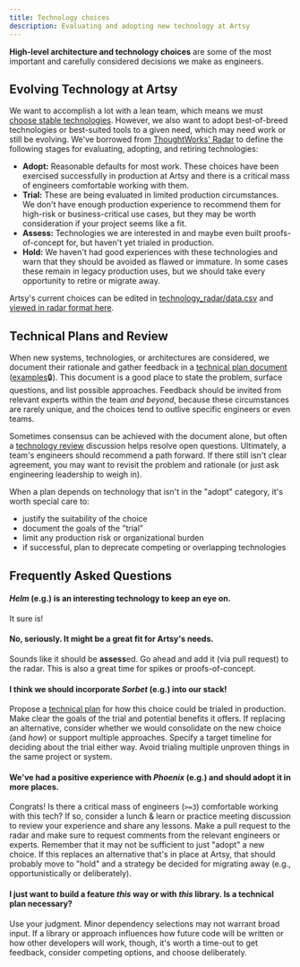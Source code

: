```yaml
---
title: Technology choices
description: Evaluating and adopting new technology at Artsy
---
```


**High-level architecture and technology choices** are some of the most important and carefully considered
decisions we make as engineers.

## Evolving Technology at Artsy

We want to accomplish a lot with a lean team, which means we must
[choose stable technologies](http://boringtechnology.club/). However, we also want to adopt best-of-breed
technologies or best-suited tools to a given need, which may need work or still be evolving. We've borrowed from
[ThoughtWorks' Radar](https://www.thoughtworks.com/radar/faq) to define the following stages for evaluating,
adopting, and retiring technologies:

- **Adopt:** Reasonable defaults for most work. These choices have been exercised successfully in production at
  Artsy and there is a critical mass of engineers comfortable working with them.
- **Trial:** These are being evaluated in limited production circumstances. We don't have enough production
  experience to recommend them for high-risk or business-critical use cases, but they may be worth consideration if
  your project seems like a fit.
- **Assess:** Technologies we are interested in and maybe even built proofs-of-concept for, but haven't yet trialed
  in production.
- **Hold:** We haven't had good experiences with these technologies and warn that they should be avoided as flawed
  or immature. In some cases these remain in legacy production uses, but we should take every opportunity to retire
  or migrate away.

Artsy's current choices can be edited in [technology_radar/data.csv](/playbooks/technology_radar/data.csv) and
[viewed in radar format here](https://radar.thoughtworks.com/?sheetId=https%3A%2F%2Fraw.githubusercontent.com%2Fartsy%2Freadme%2Fmaster%2Fplaybooks%2Ftechnology_radar%2Fdata.csv).

## Technical Plans and Review

When new systems, technologies, or architectures are considered, we document their rationale and gather feedback in
a [technical plan document](https://github.com/artsy/README/issues/245)
([examples](https://www.notion.so/artsy/Technical-Plans-f94b206fcec54cee8b4d864e67d5b70f)🔒). This document is a
good place to state the problem, surface questions, and list possible approaches. Feedback should be invited from
relevant experts within the team _and beyond_, because these circumstances are rarely unique, and the choices tend
to outlive specific engineers or even teams.

Sometimes consensus can be achieved with the document alone, but often a [technology review]() discussion helps
resolve open questions. Ultimately, a team's engineers should recommend a path forward. If there still isn't clear
agreement, you may want to revisit the problem and rationale (or just ask engineering leadership to weigh in).

When a plan depends on technology that isn't in the "adopt" category, it's worth special care to:

- justify the suitability of the choice
- document the goals of the "trial"
- limit any production risk or organizational burden
- if successful, plan to deprecate competing or overlapping technologies

## Frequently Asked Questions

#### _Helm_ (e.g.) is an interesting technology to keep an eye on.

It sure is!

#### No, seriously. It might be a great fit for Artsy's needs.

Sounds like it should be **assess**ed. Go ahead and add it (via pull request) to the radar. This is also a great
time for spikes or proofs-of-concept.

#### I think we should incorporate _Sorbet_ (e.g.) into our stack!

Propose a [technical plan](#technical-plans-and-review) for how this choice could be trialed in production. Make
clear the goals of the trial and potential benefits it offers. If replacing an alternative, consider whether we
would consolidate on the new choice (and _how_) or support multiple approaches. Specify a target timeline for
deciding about the trial either way. Avoid trialing multiple unproven things in the same project or system.

#### We've had a positive experience with _Phoenix_ (e.g.) and should adopt it in more places.

Congrats! Is there a critical mass of engineers (`>=3`) comfortable working with this tech? If so, consider a lunch
& learn or practice meeting discussion to review your experience and share any lessons. Make a pull request to the
radar and make sure to request comments from the relevant engineers or experts. Remember that it may not be
sufficient to just "adopt" a new choice. If this replaces an alternative that's in place at Artsy, that should
probably move to "hold" and a strategy be decided for migrating away (e.g., opportunistically or deliberately).

#### I just want to build a feature _this_ way or with _this_ library. Is a technical plan necessary?

Use your judgment. Minor dependency selections may not warrant broad input. If a library or approach influences how
future code will be written or how other developers will work, though, it's worth a time-out to get feedback,
consider competing options, and choose deliberately.
